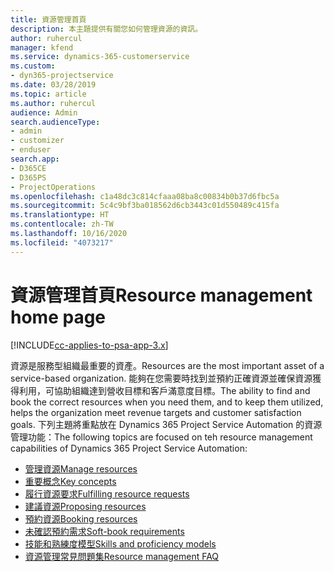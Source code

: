 ```yaml
---
title: 資源管理首頁
description: 本主題提供有關您如何管理資源的資訊。
author: ruhercul
manager: kfend
ms.service: dynamics-365-customerservice
ms.custom:
- dyn365-projectservice
ms.date: 03/28/2019
ms.topic: article
ms.author: ruhercul
audience: Admin
search.audienceType:
- admin
- customizer
- enduser
search.app:
- D365CE
- D365PS
- ProjectOperations
ms.openlocfilehash: c1a48dc3c814cfaaa08ba8c00834b0b37d6fbc5a
ms.sourcegitcommit: 5c4c9bf3ba018562d6cb3443c01d550489c415fa
ms.translationtype: HT
ms.contentlocale: zh-TW
ms.lasthandoff: 10/16/2020
ms.locfileid: "4073217"
---
```

# <a name="resource-management-home-page"></a><span data-ttu-id="ae162-103">資源管理首頁</span><span class="sxs-lookup"><span data-stu-id="ae162-103">Resource management home page</span></span>

[!INCLUDE[cc-applies-to-psa-app-3.x](../includes/cc-applies-to-psa-app-3x.md)]

<span data-ttu-id="ae162-104">資源是服務型組織最重要的資產。</span><span class="sxs-lookup"><span data-stu-id="ae162-104">Resources are the most important asset of a service-based organization.</span></span> <span data-ttu-id="ae162-105">能夠在您需要時找到並預約正確資源並確保資源獲得利用，可協助組織達到營收目標和客戶滿意度目標。</span><span class="sxs-lookup"><span data-stu-id="ae162-105">The ability to find and book the correct resources when you need them, and to keep them utilized, helps the organization meet revenue targets and customer satisfaction goals.</span></span> <span data-ttu-id="ae162-106">下列主題將重點放在 Dynamics 365 Project Service Automation 的資源管理功能：</span><span class="sxs-lookup"><span data-stu-id="ae162-106">The following topics are focused on teh resource management capabilities of Dynamics 365 Project Service Automation:</span></span>

- [<span data-ttu-id="ae162-107">管理資源</span><span class="sxs-lookup"><span data-stu-id="ae162-107">Manage resources</span></span>](manage-resources.md)
- [<span data-ttu-id="ae162-108">重要概念</span><span class="sxs-lookup"><span data-stu-id="ae162-108">Key concepts</span></span>](reports-key-concepts.md)
- [<span data-ttu-id="ae162-109">履行資源要求</span><span class="sxs-lookup"><span data-stu-id="ae162-109">Fulfilling resource requests</span></span>](resource-management-fulfill-requests.md)
- [<span data-ttu-id="ae162-110">建議資源</span><span class="sxs-lookup"><span data-stu-id="ae162-110">Proposing resources</span></span>](resource-management-propose-resources.md)
- [<span data-ttu-id="ae162-111">預約資源</span><span class="sxs-lookup"><span data-stu-id="ae162-111">Booking resources</span></span>](resource-management-book-resources-scheduleboard.md)
- [<span data-ttu-id="ae162-112">未確認預約需求</span><span class="sxs-lookup"><span data-stu-id="ae162-112">Soft-book requirements</span></span>](resource-management-softbook-requirements.md)
- [<span data-ttu-id="ae162-113">技能和熟練度模型</span><span class="sxs-lookup"><span data-stu-id="ae162-113">Skills and proficiency models</span></span>](resource-management-skills-proficiency.md)
- [<span data-ttu-id="ae162-114">資源管理常見問題集</span><span class="sxs-lookup"><span data-stu-id="ae162-114">Resource management FAQ</span></span>](resource-management-faq.md)

